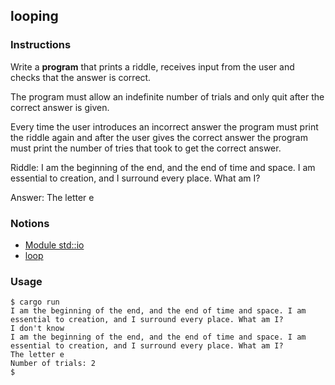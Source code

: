 ## looping

### Instructions

Write a **program** that prints a riddle, receives input from the user and checks that the answer is correct.

The program must allow an indefinite number of trials and only quit after the correct answer is given.

Every time the user introduces an incorrect answer the program must print the riddle again and after the user gives the correct answer the program must print the number of tries that took to get the correct answer.

Riddle: I am the beginning of the end, and the end of time and space. I am essential to creation, and I surround every place. What am I?

Answer: The letter e

### Notions

- [Module std::io](https://doc.rust-lang.org/std/io/index.html)
- [loop](https://doc.rust-lang.org/std/keyword.loop.html)

### Usage

```console
$ cargo run
I am the beginning of the end, and the end of time and space. I am essential to creation, and I surround every place. What am I?
I don't know
I am the beginning of the end, and the end of time and space. I am essential to creation, and I surround every place. What am I?
The letter e
Number of trials: 2
$
```
